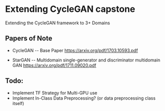 # Extending CycleGAN capstone

Extending the CycleGAN framework to 3+ Domains

## Papers of Note

- CycleGAN -- Base Paper https://arxiv.org/pdf/1703.10593.pdf

- StarGAN -- Multidomain single-generator and discriminator multidomain GAN https://arxiv.org/pdf/1711.09020.pdf

## Todo:

- Implement TF Strategy for Multi-GPU use
- Implement In-Class Data Preprocessing? (or data preprocessing class itself)